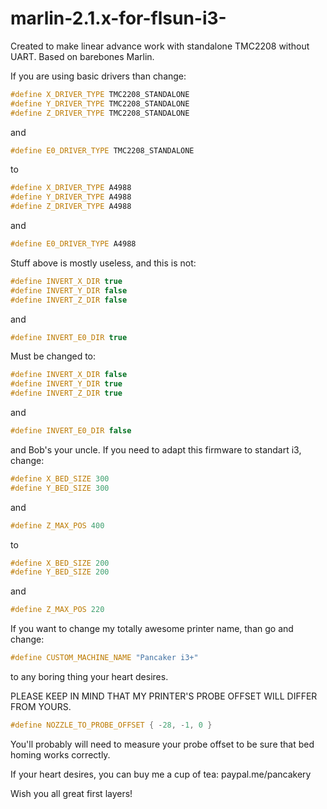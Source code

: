 # marlin-2.1.x-for-flsun-i3-
Created to make linear advance work with standalone TMC2208 without UART. Based on barebones Marlin.

If you are using basic drivers than change:

```C++ core
#define X_DRIVER_TYPE TMC2208_STANDALONE
#define Y_DRIVER_TYPE TMC2208_STANDALONE
#define Z_DRIVER_TYPE TMC2208_STANDALONE
```
and
```C++ core
#define E0_DRIVER_TYPE TMC2208_STANDALONE
```
to
```C++ core
#define X_DRIVER_TYPE A4988
#define Y_DRIVER_TYPE A4988
#define Z_DRIVER_TYPE A4988
```
and
```C++ core
#define E0_DRIVER_TYPE A4988
```
Stuff above is mostly useless, and this is not:
```C++ core
#define INVERT_X_DIR true
#define INVERT_Y_DIR false
#define INVERT_Z_DIR false
```
and
```C++ core
#define INVERT_E0_DIR true
```
Must be changed to:
```C++ core
#define INVERT_X_DIR false
#define INVERT_Y_DIR true
#define INVERT_Z_DIR true
```
and
```C++ core
#define INVERT_E0_DIR false
```
and Bob's your uncle.
If you need to adapt this firmware to standart i3, change:
```C++ core
#define X_BED_SIZE 300
#define Y_BED_SIZE 300
```
and
```C++ core
#define Z_MAX_POS 400
```
to
```C++ core
#define X_BED_SIZE 200
#define Y_BED_SIZE 200
```
and
```C++ core
#define Z_MAX_POS 220
```

If you want to change my totally awesome printer name, than go and change:
```C++ core
#define CUSTOM_MACHINE_NAME "Pancaker i3+"
```
to any boring thing your heart desires.

PLEASE KEEP IN MIND THAT MY PRINTER'S PROBE OFFSET WILL DIFFER FROM YOURS. 
```C++ core
#define NOZZLE_TO_PROBE_OFFSET { -28, -1, 0 }
```
You'll probably will need to measure your probe offset to be sure that bed homing works correctly.

If your heart desires, you can buy me a cup of tea: paypal.me/pancakery

Wish you all great first layers!
